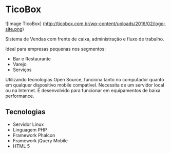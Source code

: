# TicoBox

![Image TicoBox]
(http://ticobox.com.br/wp-content/uploads/2016/02/logo-site.png)

Sistema de Vendas com frente de caixa, administração e fluxo de trabalho.

Ideal para empresas pequenas nos segmentos:
- Bar e Restaurante
- Varejo
- Serviços
 
Utilizando tecnologias Open Source, funciona tanto no computador quanto em qualquer dispositivo mobile compatível. 
Necessita de um servidor local ou na Internet. 
É desenvolvido para funcionar em equipamentos de baixa performance. 


## Tecnologias
- Servidor Linux
- Linguagem PHP
- Framework Phalcon
- Framework jQuery Mobile
- HTML 5
